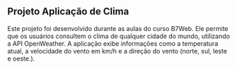 ## Projeto Aplicação de Clima

Este projeto foi desenvolvido durante as aulas do curso B7Web. Ele permite que os usuários consultem o clima de qualquer cidade do mundo, utilizando a API OpenWeather. A aplicação exibe informações como a temperatura atual, a velocidade do vento em km/h e a direção do vento (norte, sul, leste e oeste.).
